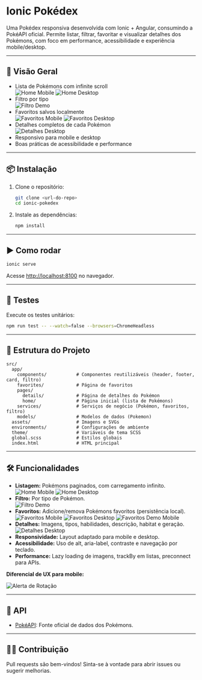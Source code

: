 # Ionic Pokédex

Uma Pokédex responsiva desenvolvida com Ionic + Angular, consumindo a PokéAPI oficial. Permite listar, filtrar, favoritar e visualizar detalhes dos Pokémons, com foco em performance, acessibilidade e experiência mobile/desktop.

---

## 🚀 Visão Geral

- Lista de Pokémons com infinite scroll  
  ![Home Mobile](src/assets/readme/home_mobile.png)
  ![Home Desktop](src/assets/readme/home_desk.png)
- Filtro por tipo  
  ![Filtro Demo](src/assets/readme/filtro_desk_demo.gif)
- Favoritos salvos localmente  
  ![Favoritos Mobile](src/assets/readme/favoritos_mobile.png)
  ![Favoritos Desktop](src/assets/readme/favoritos_desk.png)
- Detalhes completos de cada Pokémon  
  ![Detalhes Desktop](src/assets/readme/detalhes_desktop.gif)
- Responsivo para mobile e desktop
- Boas práticas de acessibilidade e performance

---

## 📦 Instalação

1. Clone o repositório:
   ```sh
   git clone <url-do-repo>
   cd ionic-pokedex
   ```
2. Instale as dependências:
   ```sh
   npm install
   ```

---

## ▶️ Como rodar

```sh
ionic serve
```
Acesse [http://localhost:8100](http://localhost:8100) no navegador.

---

## 🧪 Testes

Execute os testes unitários:
```sh
npm run test -- --watch=false --browsers=ChromeHeadless
```

---

## 📁 Estrutura do Projeto

```
src/
  app/
    components/           # Componentes reutilizáveis (header, footer, card, filtro)
    favorites/            # Página de favoritos
    pages/
      details/            # Página de detalhes do Pokémon
      home/               # Página inicial (lista de Pokémons)
    services/             # Serviços de negócio (Pokémon, favoritos, filtro)
    models/               # Modelos de dados (Pokemon)
  assets/                 # Imagens e SVGs
  environments/           # Configurações de ambiente
  theme/                  # Variáveis de tema SCSS
  global.scss             # Estilos globais
  index.html              # HTML principal
```

---

## 🛠️ Funcionalidades

- **Listagem:** Pokémons paginados, com carregamento infinito.  
  ![Home Mobile](src/assets/readme/home_mobile.png)
  ![Home Desktop](src/assets/readme/home_desk.png)
- **Filtro:** Por tipo de Pokémon.  
  ![Filtro Demo](src/assets/readme/filtro_desk_demo.gif)
- **Favoritos:** Adicione/remova Pokémons favoritos (persistência local).  
  ![Favoritos Mobile](src/assets/readme/favoritos_mobile.png)
  ![Favoritos Desktop](src/assets/readme/favoritos_desk.png)
  ![Favoritos Demo Mobile](src/assets/readme/favoritos_mobile_demo.gif.gif)
- **Detalhes:** Imagens, tipos, habilidades, descrição, habitat e geração.  
  ![Detalhes Desktop](src/assets/readme/detalhes_desktop.gif)
- **Responsividade:** Layout adaptado para mobile e desktop.
- **Acessibilidade:** Uso de alt, aria-label, contraste e navegação por teclado.
- **Performance:** Lazy loading de imagens, trackBy em listas, preconnect para APIs.

**Diferencial de UX para mobile:**

![Alerta de Rotação](src/assets/readme/mobile_rotate_warning.gif)

---

## 🔗 API

- [PokéAPI](https://pokeapi.co/): Fonte oficial de dados dos Pokémons.

---

## 👨‍💻 Contribuição

Pull requests são bem-vindos! Sinta-se à vontade para abrir issues ou sugerir melhorias.
